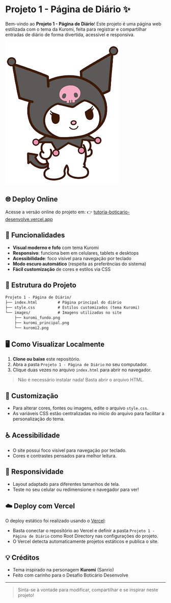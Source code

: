 # Projeto 1 - Página de Diário ✨

Bem-vindo ao **Projeto 1 - Página de Diário**! Este projeto é uma página web estilizada com o tema da Kuromi, feita para registrar e compartilhar entradas de diário de forma divertida, acessível e responsiva.

![Kuromi](images/kuromi_principal.png)

## 🌐 Deploy Online

Acesse a versão online do projeto em:
👉 [tutoria-boticario-desenvolve.vercel.app](https://tutoria-boticario-desenvolve.vercel.app/)

## 🚀 Funcionalidades
- **Visual moderno e fofo** com tema Kuromi
- **Responsivo**: funciona bem em celulares, tablets e desktops
- **Acessibilidade**: foco visível para navegação por teclado
- **Modo escuro automático** (respeita as preferências do sistema)
- **Fácil customização** de cores e estilos via CSS

## 📁 Estrutura do Projeto
```
Projeto 1 - Página de Diário/
├── index.html         # Página principal do diário
├── style.css          # Estilos customizados (tema Kuromi)
└── images/            # Imagens utilizadas no site
    ├── kuromi_fundo.png
    ├── kuromi_principal.png
    └── kuromi2.png
```

## 🖥️ Como Visualizar Localmente
1. **Clone ou baixe** este repositório.
2. Abra a pasta `Projeto 1 - Página de Diário` no seu computador.
3. Clique duas vezes no arquivo `index.html` para abrir no navegador.

> Não é necessário instalar nada! Basta abrir o arquivo HTML.

## 🎨 Customização
- Para alterar cores, fontes ou imagens, edite o arquivo `style.css`.
- As variáveis CSS estão centralizadas no início do arquivo para facilitar a personalização do tema.

## ♿ Acessibilidade
- O site possui foco visível para navegação por teclado.
- Cores e contrastes pensados para melhor leitura.

## 📱 Responsividade
- Layout adaptado para diferentes tamanhos de tela.
- Teste no seu celular ou redimensione o navegador para ver!

## ☁️ Deploy com Vercel

O deploy estático foi realizado usando o [Vercel](https://vercel.com/):
- Basta conectar o repositório ao Vercel e definir a pasta `Projeto 1 - Página de Diário` como Root Directory nas configurações do projeto.
- O Vercel detecta automaticamente projetos estáticos e publica o site.

## 💡 Créditos
- Tema inspirado na personagem **Kuromi** (Sanrio)
- Feito com carinho para o Desafio Boticário Desenvolve

---

> Sinta-se à vontade para modificar, compartilhar e se inspirar neste projeto!